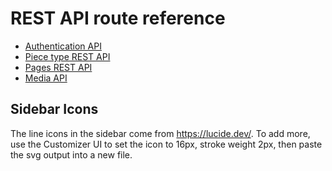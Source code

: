 # REST API route reference

- [Authentication API](authentication.md)
- [Piece type REST API](pieces.md)
- [Pages REST API](pages.md)
- [Media API](media.md)

## Sidebar Icons
The line icons in the sidebar come from https://lucide.dev/. To add more, use the Customizer UI to set the icon to 16px, stroke weight 2px, then paste the svg output into a new file.
